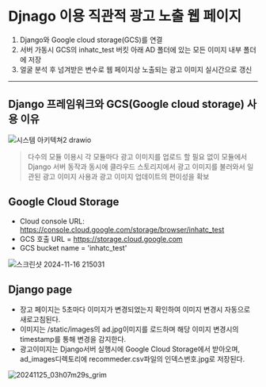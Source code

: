 # Djnago 이용 직관적 광고 노출 웹 페이지

1. Django와 Google cloud storage(GCS)를 연결
2. 서버 가동시 GCS의 inhatc_test 버킷 아래 AD 폴더에 있는 모든 이미지 내부 폴더에 저장
3. 얼굴 분석 후 넘겨받은 변수로 웹 페이지상 노출되는 광고 이미지 실시간으로 갱신

<hr>

## Django 프레임워크와 GCS(Google cloud storage) 사용 이유

![시스템 아키텍쳐2 drawio](https://github.com/user-attachments/assets/28bc40cc-b495-4bb4-84ec-bd550786ea16)

> 다수의 모듈 이용시 각 모듈마다 광고 이미지를 업로드 할 필요 없이 모듈에서 Django 서버 동작과 동시에 클라우드 스토리지에서
> 광고 이미지를 불러와서 일관된 광고 이미지 사용과 광고 이미지 업데이트의 편이성을 확보

## Google Cloud Storage

- Cloud console URL:
https://console.cloud.google.com/storage/browser/inhatc_test
- GCS 호출 URL = https://storage.cloud.google.com
- GCS bucket name = 'inhatc_test'

![스크린샷 2024-11-16 215031](https://github.com/user-attachments/assets/ca7a7602-7a6d-42f3-94e9-06214bc62fb4)



## Django page

- 장고 페이지는 5초마다 이미지가 변경되었는지 확인하여 이미지 변경시 자동으로 새로고침된다. 
- 이미지는 /static/images의 ad.jpg이미지를 로드하며 해당 이미지 변경시의 timestamp를 통해 변경을 감지한다.
- 광고이미지는 Django서버 실행시에 Google Cloud Storage에서 받아오며, ad_images디렉토리에 recommeder.csv파일의 인덱스번호.jpg로 저장된다.

![20241125_03h07m29s_grim](https://github.com/user-attachments/assets/39a4d74a-e9a4-48d4-a069-ffda924cb5b5)
